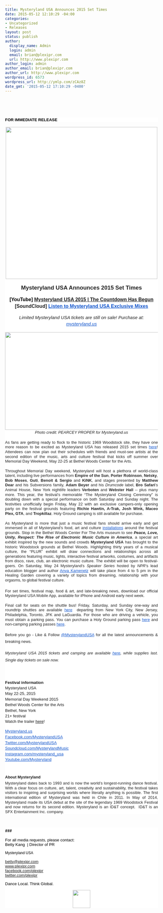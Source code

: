 ```yaml
---
title: Mysteryland USA Announces 2015 Set Times
date: 2015-05-12 12:10:29 -04:00
categories:
- Uncategorized
- Releases
layout: post
status: publish
author:
  display_name: Admin
  login: admin
  email: brian@plexipr.com
  url: http://www.plexipr.com
author_login: admin
author_email: brian@plexipr.com
author_url: http://www.plexipr.com
wordpress_id: 6573
wordpress_url: http://ymlp.com/zCAz8Z
date_gmt: '2015-05-12 17:10:29 -0400'
---
```


<p><html><br />
<head><br />
<meta http-equiv="Content-Type" content="text/html; charset=UTF-8"/></head><br />
<body>
<div>
<div style="text-align: justify;">
<div style="color: #222222; margin: 0px; font-size: 14px; font-family: 'Helvetica Neue'; background-color: #ffffff; position: static; z-index: auto;"><b style="text-align: left;"><span style="font-size: 10pt;"><span style="color: #000000;"><span style="font-family: arial, helvetica, sans-serif;">FOR IMMEDIATE RELEASE</span></span></span></b></div>
<div style="margin: 0px; text-align: center; font-size: 14px; background-color: #ffffff;">
<div align="center"><span style="font-size: 12pt;"></p>
<div dir="ltr" style="line-height: 1.15; margin-top: 0pt; margin-bottom: 0pt;"><img width="500" height="500" src="http://img.ymlp244.net/plexipr_MLPRHeader_1.jpeg" style="border-width: 0pt; border-style: none;" /></div>
<div dir="ltr" style="line-height: 1.15; margin-top: 0pt; margin-bottom: 0pt;">
<div align="center"><span id="docs-internal-guid-6f878187-03a8-5abb-c9c8-aa2ac2d18fce"></p>
<div dir="ltr" style="line-height: 1.38; margin-top: 0pt; margin-bottom: 0pt;"><span id="docs-internal-guid-9da1454a-6d65-fe42-4e5e-69a6a8dee380"></p>
<div dir="ltr" style="line-height: 1.656; margin-top: 0pt; margin-bottom: 0pt;">
<div style="color: #222222; font-family: arial, sans-serif; font-size: 12.8000001907349px; text-align: justify;">
<div style="color: #000000; font-family: Times; font-size: 14px; margin: 0px; text-align: center;">
<div align="center"><span style="font-size: 12pt;"></p>
<div dir="ltr" style="line-height: 1.15; margin-top: 0pt; margin-bottom: 0pt;">
<div align="center">
<div dir="ltr" style="line-height: 1.38; margin-top: 0pt; margin-bottom: 0pt;">
<div dir="ltr" style="color: #222222; line-height: 1.656; margin-top: 0pt; margin-bottom: 0pt; text-align: center; background-color: #ffffff;"><span id="docs-internal-guid-eeb5c1e9-e6ad-1b56-1959-7125d1c2df7a"></p>
<div style="line-height: 1.38; margin-top: 0pt; margin-bottom: 0pt; text-align: center;" dir="ltr"><span id="docs-internal-guid-3c49c714-487a-51d1-c2ae-67c62cf0a3bf"></p>
<div style="line-height: 1.38; margin-top: 0pt; margin-bottom: 0pt; text-align: center;" dir="ltr"><span style="font-weight: bold; vertical-align: baseline; white-space: pre-wrap;"><span style="font-size: 14pt;"><span style="font-family: arial, helvetica, sans-serif;">Mysteryland USA Announces 2015 Set Times</span></span></span></div>
<p></p>
<div style="line-height: 1.38; margin-top: 0pt; margin-bottom: 0pt; text-align: center;" dir="ltr"><span style="font-size: 16px; font-weight: bold; vertical-align: baseline; white-space: pre-wrap;"><span style="color: #000000;"><span style="font-family: arial, helvetica, sans-serif;">[YouTube]</span></span></span><span style="font-size: 16px; font-family: Arial; color: #ff0000; font-weight: bold; vertical-align: baseline; white-space: pre-wrap;"> <a href="https://www.youtube.com/watch?v=ruggQNHfgN8">Mysteryland USA 2015 | The Countdown Has Begun</a></span></div>
<div style="line-height: 1.38; margin-top: 0pt; margin-bottom: 0pt; text-align: center;" dir="ltr"><span style="font-size: 16px; font-family: Arial; font-weight: bold; vertical-align: baseline; white-space: pre-wrap;">[SoundCloud]</span><span style="font-size: 16px; font-family: Arial; color: #ff0000; font-weight: bold; vertical-align: baseline; white-space: pre-wrap;"> </span><a style="text-decoration: none;" href="https://soundcloud.com/mysterylandmusic/sets/mysteryland-usa-2015-exclusive"><span style="font-size: 16px; font-family: Arial; color: #1155cc; font-weight: bold; vertical-align: baseline; white-space: pre-wrap; text-decoration: underline;">Listen to Mysteryland USA Exclusive Mixes</span></a></div>
<p></p>
<div style="line-height: 1.38; margin-top: 0pt; margin-bottom: 0pt; text-align: center;" dir="ltr"><span style="font-size: 15px; font-family: Arial; font-style: italic; vertical-align: baseline; white-space: pre-wrap; background-color: #ffffff;">Limited Mysteryland USA tickets are still on sale! Purchase at: </span><a style="text-decoration: none;" href="http://www.mysteryland.us/en/tickets/"><span style="font-size: 15px; font-family: Arial; color: #1155cc; font-style: italic; vertical-align: baseline; white-space: pre-wrap; background-color: #ffffff; text-decoration: underline;">mysteryland.us</span></a></div>
<p></p>
<div style="line-height: 1.38; margin-top: 0pt; margin-bottom: 0pt; text-align: center;" dir="ltr"><img src="http://img.ymlp.com/plexipr_MLUSA14SunsetCP5144_1.jpg" height="321" width="600" style="border: 0pt none;" /></div>
<div style="line-height: 1.38; margin-top: 0pt; margin-bottom: 0pt; text-align: center;" dir="ltr"><span style="font-size: 13px; font-family: Arial; font-style: italic; vertical-align: baseline; white-space: pre-wrap;">Photo credit: PEARCEY PROPER for Mysteryland.us</span></div>
<p></p>
<div style="line-height: 1.2; margin-top: 0pt; margin-bottom: 0pt; text-align: justify;" dir="ltr"><span style="font-size: 13px; font-family: Arial; vertical-align: baseline; white-space: pre-wrap;">As fans are getting ready to flock to the historic 1969 Woodstock site, they have one more reason to be excited as Mysteryland USA has released 2015 set times</span><span style="font-size: 13px; font-family: Arial; color: #222222; font-style: italic; vertical-align: baseline; white-space: pre-wrap; background-color: #ffffff;"> </span><a style="text-decoration: none;" href="http://www.mysteryland.us/en/line-up/schedule/"><span style="font-size: 13px; font-family: Arial; color: #1155cc; vertical-align: baseline; white-space: pre-wrap; background-color: #ffffff; text-decoration: underline;">here</span></a><span style="font-size: 13px; font-family: Arial; vertical-align: baseline; white-space: pre-wrap;">! Attendees can now plan out their schedules with friends and must-see artists at the second edition of the music, arts and culture festival that kicks off summer over Memorial Day Weekend, May 22-25 at Bethel Woods Center for the Arts. </span></div>
<p></p>
<div style="line-height: 1.2; margin-top: 0pt; margin-bottom: 0pt; text-align: justify;" dir="ltr"><span style="font-size: 13px; font-family: Arial; color: #222222; vertical-align: baseline; white-space: pre-wrap; background-color: #ffffff;">Throughout Memorial Day weekend, Mysteryland will host a plethora of world-class talent, including live performances from </span><span style="font-size: 13px; font-family: Arial; color: #222222; font-weight: bold; vertical-align: baseline; white-space: pre-wrap; background-color: #ffffff;">Empire of the Sun</span><span style="font-size: 13px; font-family: Arial; color: #222222; vertical-align: baseline; white-space: pre-wrap; background-color: #ffffff;">, </span><span style="font-size: 13px; font-family: Arial; color: #222222; font-weight: bold; vertical-align: baseline; white-space: pre-wrap; background-color: #ffffff;">Porter Robinson</span><span style="font-size: 13px; font-family: Arial; color: #222222; vertical-align: baseline; white-space: pre-wrap; background-color: #ffffff;">, </span><span style="font-size: 13px; font-family: Arial; color: #222222; font-weight: bold; vertical-align: baseline; white-space: pre-wrap; background-color: #ffffff;">Netsky</span><span style="font-size: 13px; font-family: Arial; color: #222222; vertical-align: baseline; white-space: pre-wrap; background-color: #ffffff;">, </span><span style="font-size: 13px; font-family: Arial; color: #222222; font-weight: bold; vertical-align: baseline; white-space: pre-wrap; background-color: #ffffff;">Bob Moses</span><span style="font-size: 13px; font-family: Arial; color: #222222; vertical-align: baseline; white-space: pre-wrap; background-color: #ffffff;">, </span><span style="font-size: 13px; font-family: Arial; color: #222222; font-weight: bold; vertical-align: baseline; white-space: pre-wrap; background-color: #ffffff;">Guti</span><span style="font-size: 13px; font-family: Arial; color: #222222; vertical-align: baseline; white-space: pre-wrap; background-color: #ffffff;">, </span><span style="font-size: 13px; font-family: Arial; color: #222222; font-weight: bold; vertical-align: baseline; white-space: pre-wrap; background-color: #ffffff;">Benoit &amp; Sergio</span><span style="font-size: 13px; font-family: Arial; color: #222222; vertical-align: baseline; white-space: pre-wrap; background-color: #ffffff;"> and </span><span style="font-size: 13px; font-family: Arial; color: #222222; font-weight: bold; vertical-align: baseline; white-space: pre-wrap; background-color: #ffffff;">KiNK</span><span style="font-size: 13px; font-family: Arial; color: #222222; vertical-align: baseline; white-space: pre-wrap; background-color: #ffffff;">, and stages presented by </span><span style="font-size: 13px; font-family: Arial; color: #222222; font-weight: bold; vertical-align: baseline; white-space: pre-wrap; background-color: #ffffff;">Matthew Dear</span><span style="font-size: 13px; font-family: Arial; color: #222222; vertical-align: baseline; white-space: pre-wrap; background-color: #ffffff;"> and his Subversions family, </span><span style="font-size: 13px; font-family: Arial; color: #222222; font-weight: bold; vertical-align: baseline; white-space: pre-wrap; background-color: #ffffff;">Adam Beyer</span><span style="font-size: 13px; font-family: Arial; color: #222222; vertical-align: baseline; white-space: pre-wrap; background-color: #ffffff;"> and his </span><span style="font-size: 13px; font-family: Arial; color: #222222; font-style: italic; vertical-align: baseline; white-space: pre-wrap; background-color: #ffffff;">Drumcode</span><span style="font-size: 13px; font-family: Arial; color: #222222; vertical-align: baseline; white-space: pre-wrap; background-color: #ffffff;"> label, </span><span style="font-size: 13px; font-family: Arial; color: #222222; font-weight: bold; vertical-align: baseline; white-space: pre-wrap; background-color: #ffffff;">Bro Safari</span><span style="font-size: 13px; font-family: Arial; color: #222222; vertical-align: baseline; white-space: pre-wrap; background-color: #ffffff;">&rsquo;s Animal House, New York nightlife leaders </span><span style="font-size: 13px; font-family: Arial; color: #222222; font-weight: bold; vertical-align: baseline; white-space: pre-wrap; background-color: #ffffff;">Verboten</span><span style="font-size: 13px; font-family: Arial; color: #222222; vertical-align: baseline; white-space: pre-wrap; background-color: #ffffff;"> and </span><span style="font-size: 13px; font-family: Arial; color: #222222; font-weight: bold; vertical-align: baseline; white-space: pre-wrap; background-color: #ffffff;">Webster Hall</span><span style="font-size: 13px; font-family: Arial; color: #222222; vertical-align: baseline; white-space: pre-wrap; background-color: #ffffff;"> -- plus many more. This year, the festival&rsquo;s memorable &ldquo;The Mysteryland Closing Ceremony" is doubling down with a special performance on both Saturday and Sunday night. The festivities unofficially begin Friday, May 22 with an exclusive campers-only opening party on the festival grounds featuring </span><span style="font-size: 13px; font-family: Arial; color: #222222; font-weight: bold; vertical-align: baseline; white-space: pre-wrap; background-color: #ffffff;">Richie Hawtin, A-Trak, Josh Wink, Maceo Plex, GTA</span><span style="font-size: 13px; font-family: Arial; color: #222222; vertical-align: baseline; white-space: pre-wrap; background-color: #ffffff;">, and </span><span style="font-size: 13px; font-family: Arial; color: #222222; font-weight: bold; vertical-align: baseline; white-space: pre-wrap; background-color: #ffffff;">Tropkillaz</span><span style="font-size: 13px; font-family: Arial; color: #222222; vertical-align: baseline; white-space: pre-wrap; background-color: #ffffff;">. Holy Ground camping is still available for purchase.</span></div>
<p></p>
<div style="line-height: 1.2; margin-top: 0pt; margin-bottom: 0pt; text-align: justify;" dir="ltr"><span style="font-size: 13px; font-family: Arial; color: #222222; vertical-align: baseline; white-space: pre-wrap; background-color: #ffffff;">As Mysteryland is more that just a music festival fans should arrive early and get immersed in all of Mysteryland&rsquo;s food, art and culture </span><a style="text-decoration: none;" href="http://ymlp.com/zCAz8Z"><span style="font-size: 13px; font-family: Arial; color: #1155cc; vertical-align: baseline; white-space: pre-wrap; background-color: #ffffff; text-decoration: underline;">installations</span></a><span style="font-size: 13px; font-family: Arial; color: #222222; vertical-align: baseline; white-space: pre-wrap; background-color: #ffffff;"> around the festival grounds. Stop in the Bethel Woods Center For The Arts museum to see </span><span style="font-size: 13px; font-family: Arial; color: #222222; font-weight: bold; font-style: italic; vertical-align: baseline; white-space: pre-wrap; background-color: #ffffff;">Peace, Love, Unity, Respect: The Rise of Electronic Music Culture in America</span><span style="font-size: 13px; font-family: Arial; color: #222222; vertical-align: baseline; white-space: pre-wrap; background-color: #ffffff;">, a special art exhibit inspired by the new sounds and crowds </span><span style="font-size: 13px; font-family: Arial; color: #222222; font-weight: bold; vertical-align: baseline; white-space: pre-wrap; background-color: #ffffff;">Mysteryland USA</span><span style="font-size: 13px; font-family: Arial; color: #222222; vertical-align: baseline; white-space: pre-wrap; background-color: #ffffff;"> has brought to the historic Woodstock grounds at Bethel Woods. Highlighting thirty years of a musical culture, the &ldquo;PLUR&rdquo; exhibit will draw connections and relationships across all generations featuring music, lights, interactive festival artworks, costumes, and artifacts from disco, rave, club, an electronic music culture. </span><span style="font-size: 13px; font-family: Arial; vertical-align: baseline; white-space: pre-wrap; background-color: #ffffff;">The exhibit will be open to festival-goers.</span><span style="font-size: 13px; font-family: Arial; color: #222222; vertical-align: baseline; white-space: pre-wrap; background-color: #ffffff;"> On Saturday, May 24 Mysteryland&rsquo;s </span><span style="font-size: 13px; font-family: Arial; color: #222222; font-style: italic; vertical-align: baseline; white-space: pre-wrap; background-color: #ffffff;">Speaker Series</span><span style="font-size: 13px; font-family: Arial; color: #222222; vertical-align: baseline; white-space: pre-wrap; background-color: #ffffff;"> hosted by </span><span style="font-size: 13px; font-family: Arial; color: #222222; font-style: italic; vertical-align: baseline; white-space: pre-wrap; background-color: #ffffff;">NPR</span><span style="font-size: 13px; font-family: Arial; color: #222222; vertical-align: baseline; white-space: pre-wrap; background-color: #ffffff;">&rsquo;s lead education blogger and author</span><a style="text-decoration: none;" href="http://www.mysteryland.us/en/line-up/artist/anya-kamenetz/"><span style="font-size: 13px; font-family: Arial; color: #222222; vertical-align: baseline; white-space: pre-wrap; background-color: #ffffff;"> </span><span style="font-size: 13px; font-family: Arial; color: #1155cc; vertical-align: baseline; white-space: pre-wrap; background-color: #ffffff; text-decoration: underline;">Anya Kamenetz</span></a><span style="font-size: 13px; font-family: Arial; color: #222222; vertical-align: baseline; white-space: pre-wrap; background-color: #ffffff;"> will take place from 4 to 5 pm in the Healing Garden covering a variety of topics from dreaming, relationship with your orgasms, to global festival culture.</span></div>
<div style="line-height: 1.56198354200883; margin-top: 0pt; margin-bottom: 0pt; text-align: justify;" dir="ltr"><span style="font-size: 13px; font-family: Arial; color: #222222; font-style: italic; vertical-align: baseline; white-space: pre-wrap; background-color: #ffffff;"> </span></div>
<div style="line-height: 1.2; margin-top: 0pt; margin-bottom: 0pt; text-align: justify;" dir="ltr"><span style="font-size: 13px; font-family: Arial; color: #222222; vertical-align: baseline; white-space: pre-wrap; background-color: #ffffff;">For set times, festival map, food &amp; art, and late-breaking news, download our official Mysteryland USA Mobile App, available for iPhone and Android early next week. </span></div>
<p></p>
<div style="line-height: 1.2; margin-top: 0pt; margin-bottom: 0pt; text-align: justify;" dir="ltr"><span style="font-size: 13px; font-family: Arial; color: #222222; vertical-align: baseline; white-space: pre-wrap; background-color: #ffffff;">Final call for seats on the shuttle bus! Friday, Saturday, and Sunday one-way and roundtrip shuttles are available </span><a style="text-decoration: none;" href="http://mysteryland.busbank.com/"><span style="font-size: 13px; font-family: Arial; color: #1155cc; vertical-align: baseline; white-space: pre-wrap; background-color: #ffffff; text-decoration: underline;">here</span></a><span style="font-size: 13px; font-family: Arial; color: #222222; vertical-align: baseline; white-space: pre-wrap; background-color: #ffffff;"> &nbsp;departing from New York City, New Jersey, Philadelphia, Toronto, JFK and LaGuardia. For those who are driving a vehicle, you must obtain a parking pass. You can purchase a Holy Ground parking pass </span><a style="text-decoration: none;" href="http://www.flavorus.com/event/Mysteryland-Holy-Ground-Parking/289217"><span style="font-size: 13px; font-family: Arial; color: #1155cc; vertical-align: baseline; white-space: pre-wrap; background-color: #ffffff; text-decoration: underline;">here</span></a><span style="font-size: 13px; font-family: Arial; color: #222222; vertical-align: baseline; white-space: pre-wrap; background-color: #ffffff;"> and non-camping parking passes </span><a style="text-decoration: none;" href="http://www.flavorus.com/event/MYSTERYLAND-DAY-PARKING/289205"><span style="font-size: 13px; font-family: Arial; color: #1155cc; vertical-align: baseline; white-space: pre-wrap; background-color: #ffffff; text-decoration: underline;">here</span></a><span style="font-size: 13px; font-family: Arial; color: #222222; vertical-align: baseline; white-space: pre-wrap; background-color: #ffffff;">.</span></div>
<p></p>
<div style="line-height: 1.718181896209713; margin-top: 0pt; margin-bottom: 0pt; text-align: justify;" dir="ltr"><span style="font-size: 13px; font-family: Arial; color: #222222; vertical-align: baseline; white-space: pre-wrap; background-color: #ffffff;">Before you go - Like &amp; Follow </span><a style="text-decoration: none;" href="https://twitter.com/mysterylandusa"><span style="font-size: 13px; font-family: Arial; color: #1155cc; vertical-align: baseline; white-space: pre-wrap; background-color: #ffffff; text-decoration: underline;">@MysterylandUSA</span></a><span style="font-size: 13px; font-family: Arial; color: #222222; vertical-align: baseline; white-space: pre-wrap; background-color: #ffffff;"> for all the latest announcements &amp; breaking news.</span></div>
<p></p>
<div style="line-height: 1.718181896209713; margin-top: 0pt; margin-bottom: 0pt; text-align: justify;" dir="ltr"><span style="font-size: 13px; font-family: Arial; color: #222222; font-style: italic; vertical-align: baseline; white-space: pre-wrap; background-color: #ffffff;">Mysteryland USA 2015 tickets and camping are available</span><a style="text-decoration: none;" href="http://www.mysteryland.us/en/tickets/"><span style="font-size: 13px; font-family: Arial; color: #222222; font-style: italic; vertical-align: baseline; white-space: pre-wrap; background-color: #ffffff;"> </span><span style="font-size: 13px; font-family: Arial; color: #1155cc; font-style: italic; vertical-align: baseline; white-space: pre-wrap; background-color: #ffffff; text-decoration: underline;">here</span></a><span style="font-size: 13px; font-family: Arial; color: #222222; font-style: italic; vertical-align: baseline; white-space: pre-wrap; background-color: #ffffff;">, while supplies last. Single day tickets on sale now. </span></div>
<p></span></div>
<p></span></div>
</div>
<div dir="ltr" style="line-height: 1.38; margin-top: 0pt; margin-bottom: 0pt; text-align: justify;"><span id="docs-internal-guid-466efad2-d761-62ed-28d9-19d03f029d6b"></p>
<div style="line-height: 1.38; margin-top: 0pt; margin-bottom: 0pt; text-align: center;" dir="ltr"><span id="docs-internal-guid-eeb5c1e9-e6ad-ce60-bc76-71d8a22ea9d6"></p>
<div style="line-height: 1.656; margin-top: 0pt; margin-bottom: 0pt; text-align: justify;" dir="ltr"><span style="font-size: 13px; font-family: Arial; color: #222222; font-style: italic; vertical-align: baseline; white-space: pre-wrap; background-color: #ffffff;"><br /></span></div>
<p></span></div>
<p></span></div>
</div>
</div>
<p></span></div>
</div>
</div>
<div style="font-size: inherit;"><span style="font-size: 10pt;"><span style="font-family: arial, helvetica, sans-serif;"></p>
<div dir="ltr" style="line-height: 1.15; margin-top: 0pt; margin-bottom: 0pt; text-align: justify;">
<div style="line-height: 1.15;">
<div dir="ltr" style="line-height: 1.38; margin-top: 0pt; margin-bottom: 0pt;"><span style="font-family: Arial; font-weight: bold; vertical-align: baseline; white-space: pre-wrap;">Festival information</span></div>
<div dir="ltr" style="line-height: 1.38; margin-top: 0pt; margin-bottom: 0pt;"><span style="font-family: Arial; vertical-align: baseline; white-space: pre-wrap;">Mysteryland USA</span></div>
<div dir="ltr" style="line-height: 1.38; margin-top: 0pt; margin-bottom: 0pt;"><span style="font-family: Arial; vertical-align: baseline; white-space: pre-wrap;"><span tabindex="0" data-term="goog_1513386169" class="aBn" style="border-bottom-width: 1px; border-bottom-style: dashed; border-bottom-color: #cccccc; position: relative; top: -2px; z-index: 0;"><span class="aQJ" style="position: relative; top: 2px; z-index: -1;">May 22</span></span>-<span tabindex="0" data-term="goog_1513386170" class="aBn" style="border-bottom-width: 1px; border-bottom-style: dashed; border-bottom-color: #cccccc; position: relative; top: -2px; z-index: 0;"><span class="aQJ" style="position: relative; top: 2px; z-index: -1;">25, 2015</span></span></span></div>
<div dir="ltr" style="line-height: 1.38; margin-top: 0pt; margin-bottom: 0pt;"><span style="font-family: Arial; vertical-align: baseline; white-space: pre-wrap;">Memorial Day Weekend 2015</span></div>
<div dir="ltr" style="line-height: 1.38; margin-top: 0pt; margin-bottom: 0pt;"><span style="font-family: Arial; vertical-align: baseline; white-space: pre-wrap;">Bethel Woods Center for the Arts</span></div>
<div dir="ltr" style="line-height: 1.38; margin-top: 0pt; margin-bottom: 0pt;"><span style="font-family: Arial; vertical-align: baseline; white-space: pre-wrap;">Bethel, New York</span></div>
<div dir="ltr" style="line-height: 1.38; margin-top: 0pt; margin-bottom: 0pt;"><span style="font-family: Arial; vertical-align: baseline; white-space: pre-wrap;">21+ festival</span></div>
<div dir="ltr" style="line-height: 1.38; margin-top: 0pt; margin-bottom: 0pt;"><span style="font-family: Arial; vertical-align: baseline; white-space: pre-wrap;">Watch the trailer <span style="text-decoration: underline;"><a href="http://youtu.be/MtlaMZ_wU74">here</a></span></span><span style="font-family: Arial; vertical-align: baseline; white-space: pre-wrap;">!</span></div>
<p></p>
<div dir="ltr" style="line-height: 1.38; margin-top: 0pt; margin-bottom: 0pt;"><a target="_blank" href="http://www.mysteryland.us/en/" style="color: #1155cc; text-decoration: none;"><span style="font-family: Arial; vertical-align: baseline; white-space: pre-wrap; text-decoration: underline;">Mysteryland.us</span></a></div>
<div dir="ltr" style="line-height: 1.47200008392334; margin-top: 0pt; margin-bottom: 0pt;"><a target="_blank" href="https://www.facebook.com/MysterylandUSA" style="color: #1155cc; text-decoration: none;"><span style="font-family: Arial; vertical-align: baseline; white-space: pre-wrap; text-decoration: underline;">Facebook.com/MysterylandUSA</span></a></div>
<div dir="ltr" style="line-height: 1.38; margin-top: 0pt; margin-bottom: 0pt;"><a target="_blank" href="https://twitter.com/MysterylandUSA" style="color: #1155cc; text-decoration: none;"><span style="font-family: Arial; vertical-align: baseline; white-space: pre-wrap; text-decoration: underline;">Twitter.com/MysterylandUSA</span></a></div>
<div dir="ltr" style="line-height: 1.38; margin-top: 0pt; margin-bottom: 0pt;"><a target="_blank" href="https://soundcloud.com/MysterylandMusic" style="color: #1155cc; text-decoration: none;"><span style="font-family: Arial; vertical-align: baseline; white-space: pre-wrap; text-decoration: underline;">Soundcloud.com/<wbr></wbr>MysterylandMusic</span></a></div>
<div dir="ltr" style="line-height: 1.38; margin-top: 0pt; margin-bottom: 0pt;"><a target="_blank" href="http://instagram.com/mysteryland_usa" style="color: #1155cc; text-decoration: none;"><span style="font-family: Arial; vertical-align: baseline; white-space: pre-wrap; text-decoration: underline;">Instagram.com/mysteryland_usa</span></a></div>
<div dir="ltr" style="line-height: 1.38; margin-top: 0pt; margin-bottom: 0pt;"><a target="_blank" href="http://youtube.com/Mysteryland" style="color: #1155cc; text-decoration: none;"><span style="font-family: Arial; vertical-align: baseline; white-space: pre-wrap; text-decoration: underline;">Youtube.com/Mysteryland</span></a></div>
<div dir="ltr" style="line-height: 1.56198343276977; margin-top: 0pt; margin-bottom: 0pt;"><span id="docs-internal-guid-eeb5c1e9-e6ae-3c00-610f-99fe72b9d7a9"></p>
<div style="line-height: 1.718181896209713; margin-top: 0pt; margin-bottom: 0pt; text-align: justify;" dir="ltr">&nbsp;</div>
<div style="line-height: 1.8743801193237237; margin-top: 0pt; margin-bottom: 0pt; text-align: justify;" dir="ltr"><span style="font-size: 13px; font-family: Arial; font-weight: bold; vertical-align: baseline; white-space: pre-wrap; background-color: #ffffff;">About Mysteryland</span></div>
<div style="line-height: 1.2; margin-top: 0pt; margin-bottom: 0pt; text-align: justify;" dir="ltr"><span style="font-size: 13px; font-family: Arial; color: #222222; vertical-align: baseline; white-space: pre-wrap; background-color: #ffffff;">Mysteryland dates back to 1993 and is now the world&rsquo;s longest-running dance festival. With a clear focus on culture, art, talent, creativity and sustainability, the festival takes visitors to inspiring and surprising worlds where literally anything is possible. The first international edition of Mysteryland was held in Chile in 2011. In May of 2014, Mysteryland made its USA debut at the site of the legendary 1969 Woodstock Festival and now returns for its second edition. Mysteryland is an ID&amp;T concept. &nbsp;ID&amp;T is an SFX Entertainment Inc. company.</span></div>
<p></span></div>
</div>
</div>
<p></span></span></div>
</div>
<p></span></div>
<p></span></div>
</div>
<p></span></div>
</div>
</div>
<div style="text-align: center;"><span id="docs-internal-guid-3b9ca9c5-7b80-73a2-f62e-efdbfce39e01"><span style="font-size: 10pt;"></p>
<div dir="ltr" style="line-height: 1.15; margin-top: 0pt; margin-bottom: 0pt; text-align: justify;">&nbsp;</div>
<p></span></span></div>
</div>
<div style="font-family: ArialMT; font-size: 12px; text-align: justify;">
<div style="color: #222222; margin: 0px; font-family: 'Helvetica Neue'; background-color: #ffffff;"><span style="letter-spacing: 0px;"><span style="color: #000000;"><span style="font-size: 10pt;">###</span></span></span></div>
<div style="color: #222222; margin: 0px; font-family: 'Helvetica Neue'; min-height: 14px; background-color: #ffffff;"><span style="letter-spacing: 0px;"><span style="color: #000000;"><span style="font-family: arial, helvetica, sans-serif;">&nbsp;</span></span></span></div>
<div style="color: #222222; margin: 0px; font-family: 'Helvetica Neue'; background-color: #ffffff;"><span style="letter-spacing: 0px;"><span style="font-size: 10pt;"><span style="color: #000000;"><span style="font-family: arial, helvetica, sans-serif;">For all media requests, please contact:</span></span></span></span></div>
<div style="margin: 0px; font-family: 'Helvetica Neue'; color: #053df5; background-color: #ffffff;"><span style="letter-spacing: 0px; color: #000000;"><span style="font-size: 10pt;"><span style="font-family: arial, helvetica, sans-serif;">Betty Kang &nbsp;|&nbsp;<span style="font-family: Helvetica; orphans: 2; widows: 2; letter-spacing: 0px;">Director of PR</span></p>
<div><span style="font-size: 10pt;"><span style="font-size: 10pt;"><span style="font-size: 10pt;"><span style="font-family: arial, helvetica, sans-serif;"></p>
<div style="font-family: Helvetica; orphans: 2; widows: 2; font-size: 12px;">Mysteryland USA</div>
<p></span></span></span></span></div>
<div><span style="font-size: 10pt;"><a href="mailto:betty@plexipr.com"><span style="font-size: 10pt;"><span style="font-size: 10pt;"><span style="font-family: arial, helvetica, sans-serif;">betty@plexipr.com</span></span></span></a></span></div>
<div><a href="http://www.plexipr.com/"><span style="font-size: 10pt;"><span style="font-size: 10pt;"><span style="font-size: 10pt;"><span style="font-family: arial, helvetica, sans-serif;">www.plexipr.com</span></span></span></span></a></div>
<div><a href="http://facebook.com/plexipr"><span style="font-size: 10pt;"><span style="font-size: 10pt;"><span style="font-size: 10pt;"><span style="font-family: arial, helvetica, sans-serif;">facebook.com/plexipr</span></span></span></span></a></div>
<div><a href="http://twitter.com.plexipr/"><span style="font-size: 10pt;"><span style="font-size: 10pt;"><span style="font-size: 10pt;"><span style="font-family: arial, helvetica, sans-serif;">twitter.com/plexipr</span></span></span></span></a></div>
<p>Dance Local. Think Global.</p>
<div style="text-align: center;"><span style="font-size: 10pt;"><span style="font-family: arial, helvetica, sans-serif;"><img src="http://img.ymlp272.net/plexipr_PLEXILOGO_1.gif" height="59" width="58" border="0" /></span></span></div>
<p></span></span></span></div>
</div>
<p></body><br />
</html></p>
